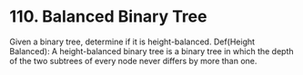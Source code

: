 # 110. Balanced Binary Tree

Given a binary tree, determine if it is height-balanced.
Def(Height Balanced): A height-balanced binary tree is a binary tree in which the depth of the two subtrees of every node never differs by more than one.


